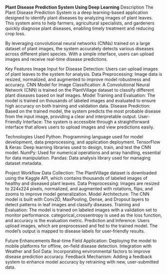 **Plant Disease Prediction System Using Deep Learning**
Description
The Plant Disease Prediction System is a deep learning-based application designed to identify plant diseases by analyzing images of plant leaves. This system aims to help farmers, agricultural specialists, and gardeners quickly diagnose plant diseases, enabling timely treatment and reducing crop loss.

By leveraging convolutional neural networks (CNNs) trained on a large dataset of plant images, the system accurately detects various diseases across different plant species. With a simple interface, users can upload images and receive real-time disease predictions.

Key Features
Image Input for Disease Detection: Users can upload images of plant leaves to the system for analysis.
Data Preprocessing: Image data is resized, normalized, and augmented to improve model robustness and accuracy.
CNN Model for Image Classification: A Convolutional Neural Network (CNN) is trained on the PlantVillage dataset to classify different plant diseases based on leaf images.
Model Training and Evaluation: The model is trained on thousands of labeled images and evaluated to ensure high accuracy on both training and validation data.
Disease Prediction: Based on the trained model, the system predicts the most probable disease from the input image, providing a clear and interpretable output.
User-Friendly Interface: The system is accessible through a straightforward interface that allows users to upload images and view predictions easily.

Technologies Used
Python: Programming language used for model development, data preprocessing, and application deployment.
TensorFlow & Keras: Deep learning libraries used to design, train, and test the CNN model.
NumPy: Used for numerical operations and array handling, essential for data manipulation.
Pandas: Data analysis library used for managing dataset metadata.

Project Workflow
Data Collection: The PlantVillage dataset is downloaded using the Kaggle API, which contains thousands of labeled images of healthy and diseased plant leaves.
Data Preprocessing: Images are resized to 224x224 pixels, normalized, and augmented with rotations, flips, and zooms to improve model generalization.
Model Architecture: The CNN model is built with Conv2D, MaxPooling, Dense, and Dropout layers to detect patterns in leaf images and classify diseases.
Training and Evaluation: The model is trained on labeled images with a validation set to monitor performance. categorical_crossentropy is used as the loss function, and accuracy is the evaluation metric.
Prediction and Inference: Users upload images, which are preprocessed and fed to the trained model. The model’s output is mapped to disease labels for user-friendly results.

Future Enhancements
Real-time Field Application: Deploying the model to mobile platforms for offline, on-field disease detection.
Integration with Weather and Soil Data: Incorporating environmental factors to improve disease prediction accuracy.
Feedback Mechanism: Adding a feedback system to enhance model accuracy by retraining with new, user-submitted data.
